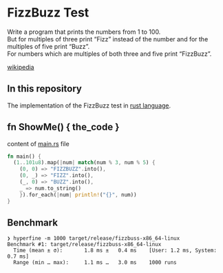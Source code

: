 # FizzBuzz Test

Write a program that prints the numbers from 1 to 100.  
But for multiples of three print “Fizz” instead of the number and for the multiples of five print “Buzz”.  
For numbers which are multiples of both three and five print “FizzBuzz”.

[wikipedia](https://en.wikipedia.org/wiki/Fizz_buzz)

## In this repository

The implementation of the FizzBuzz test in [rust language](https://www.rust-lang.org/).

## fn ShowMe() { the_code }

content of [main.rs](/src/main.rs) file

```rust
fn main() {
  (1..101u8).map(|num| match(num % 3, num % 5) {
    (0, 0) => "FIZZBUZZ".into(),
    (0, _) => "FIZZ".into(),
    (_, 0) => "BUZZ".into(),
    _ => num.to_string()
    }).for_each(|num| println!("{}", num))
}
```

## Benchmark

```shell
❯ hyperfine -m 1000 target/release/fizzbuss-x86_64-linux
Benchmark #1: target/release/fizzbuss-x86_64-linux
  Time (mean ± σ):       1.8 ms ±   0.4 ms    [User: 1.2 ms, System: 0.7 ms]
  Range (min … max):     1.1 ms …   3.0 ms    1000 runs
```
